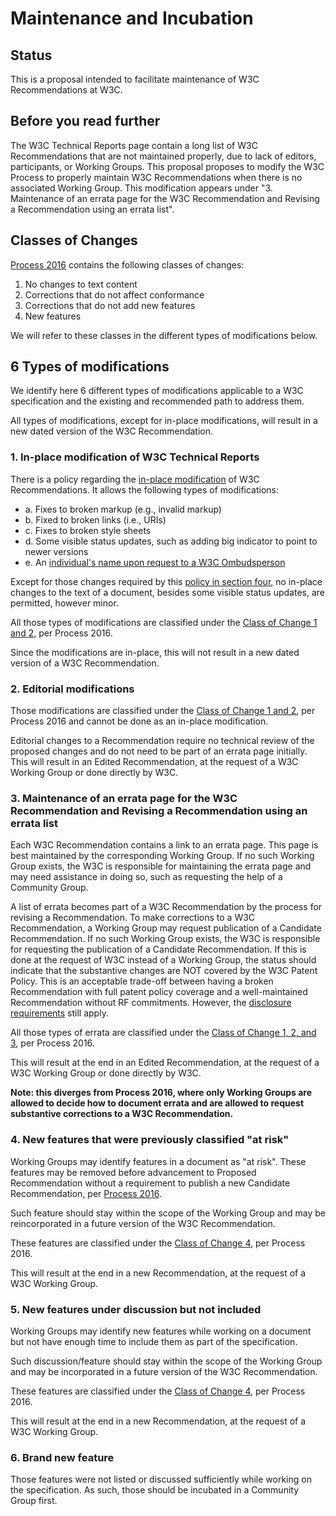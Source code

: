 # Maintenance and Incubation

## Status

This is a proposal intended to facilitate maintenance of W3C Recommendations at W3C.

## Before you read further

The W3C Technical Reports page contain a long list of W3C Recommendations that are not maintained properly, due to lack of editors, participants, or Working Groups. This proposal proposes to modify the W3C Process to properly maintain W3C Recommendations when there is no associated Working Group. This modification appears under "3. Maintenance of an errata page for the W3C Recommendation and Revising a Recommendation using an errata list".

## Classes of Changes

[Process 2016](https://dvcs.w3.org/hg/AB/raw-file/default/cover.html#correction-classes) contains the following classes of changes:

1. No changes to text content
2. Corrections that do not affect conformance
3. Corrections that do not add new features
4. New features

We will refer to these classes in the different types of modifications below.

## 6 Types of modifications

We identify here 6 different types of modifications applicable to a W3C specification and the existing and recommended path to address them.

All types of modifications, except for in-place modifications, will result in a new dated version of the W3C Recommendation.

### 1. In-place modification of W3C Technical Reports

There is a policy regarding the [in-place modification](https://www.w3.org/2003/01/republishing/) of W3C Recommendations. It allows the following types of modifications:

* a. Fixes to broken markup (e.g., invalid markup)
* b. Fixed to broken links (i.e., URIs)
* c. Fixes to broken style sheets
* d. Some visible status updates, such as adding big indicator to point to newer versions
* e. An [individual's name upon request to a W3C Ombudsperson](https://www.w3.org/2016/02/trans-rec-edit.html)

Except for those changes required by this [policy in section four](https://www.w3.org/2003/01/republishing/), no in-place changes to the text of a document, besides some visible status updates, are permitted, however minor.

All those types of modifications are classified under the [Class of Change 1 and 2](https://dvcs.w3.org/hg/AB/raw-file/default/cover.html#correction-classes), per Process 2016.

Since the modifications are in-place, this will not result in a new dated version of a W3C Recommendation.

### 2. Editorial modifications

Those modifications are classified under the [Class of Change 1 and 2](https://dvcs.w3.org/hg/AB/raw-file/default/cover.html#correction-classes), per Process 2016 and cannot be done as an in-place modification.

Editorial changes to a Recommendation require no technical review of the proposed changes and do not need to be part of an errata page initially. This will result in an Edited Recommendation, at the request of a W3C Working Group or done directly by W3C.

### 3. Maintenance of an errata page for the W3C Recommendation and Revising a Recommendation using an errata list

Each W3C Recommendation contains a link to an errata page. This page is best maintained by the corresponding Working Group. If no such Working Group exists, the W3C is responsible for maintaining the errata page and may need assistance in doing so, such as requesting the help of a Community Group.

A list of errata becomes part of a W3C Recommendation by the process for revising a Recommendation. To make corrections to a W3C Recommendation, a Working Group may request publication of a Candidate Recommendation. If no such Working Group exists, the W3C is responsible for requesting the publication of a Candidate Recommendation. If this is done at the request of W3C instead of a Working Group, the status should indicate that the substantive changes are NOT covered by the W3C Patent Policy. This is an acceptable trade-off between having a broken Recommendation with full patent policy coverage and a well-maintained Recommendation without RF commitments. However, the [disclosure requirements](https://www.w3.org/Consortium/Patent-Policy-20040205/#sec-disclosure-requirements) still apply.

All those types of errata are classified under the [Class of Change 1, 2, and 3](https://dvcs.w3.org/hg/AB/raw-file/default/cover.html#correction-classes), per Process 2016.

This will result at the end in an Edited Recommendation, at the request of a W3C Working Group or done directly by W3C.

**Note: this diverges from Process 2016, where only Working Groups are allowed to decide how to document errata and are allowed to request substantive corrections to a W3C Recommendation.**

### 4. New features that were previously classified "at risk"

Working Groups may identify features in a document as "at risk". These features may be removed before advancement to Proposed Recommendation without a requirement to publish a new Candidate Recommendation, per [Process 2016](https://dvcs.w3.org/hg/AB/raw-file/default/cover.html#candidate-rec).

Such feature should stay within the scope of the Working Group and may be reincorporated in a future version of the W3C Recommendation.

These features are classified under the [Class of Change 4](https://dvcs.w3.org/hg/AB/raw-file/default/cover.html#correction-classes), per Process 2016.

This will result at the end in a new Recommendation, at the request of a W3C Working Group.

### 5. New features under discussion but not included

Working Groups may identify new features while working on a document but not have enough time to include them as part of the specification.

Such discussion/feature should stay within the scope of the Working Group and may be incorporated in a future version of the W3C Recommendation.

These features are classified under the [Class of Change 4](https://dvcs.w3.org/hg/AB/raw-file/default/cover.html#correction-classes), per Process 2016.

This will result at the end in a new Recommendation, at the request of a W3C Working Group.

### 6. Brand new feature

Those features were not listed or discussed sufficiently while working on the specification. As such, those should be incubated in a Community Group first.
